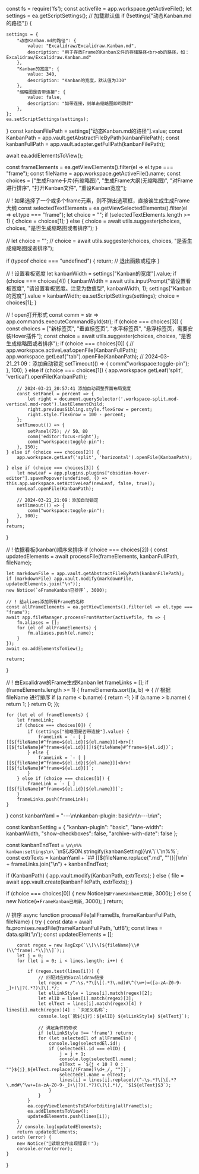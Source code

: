 const fs = require('fs');
const activefile = app.workspace.getActiveFile();
let settings = ea.getScriptSettings();
// 加载默认值
if (!settings["动态Kanban.md的路径"]) {

    settings = {
        "动态Kanban.md的路径": {
            value: "Excalidraw/Excalidraw.Kanban.md",
            description: "用于存放Frame的Kanban文件的存储路径<br>ob的路径，如：Excalidraw/Excalidraw.Kanban.md"
        },
        "Kanban的宽度": {
            value: 340,
            description: "Kanban的宽度，默认值为330"
        },
        "缩略图是否带连接": {
            value: false,
            description: "如带连接，则单击缩略图即可跳转"
        },
    };
    ea.setScriptSettings(settings);
}
const kanbanFilePath = settings["动态Kanban.md的路径"].value;
const KanbanPath = app.vault.getAbstractFileByPath(kanbanFilePath);
const kanbanFullPath = app.vault.adapter.getFullPath(kanbanFilePath);

await ea.addElementsToView();

const frameElements = ea.getViewElements().filter(el => el.type === "frame");
const fileName = app.workspace.getActiveFile().name;
const choices = ["生成Frame卡片(有缩略图)", "生成Frame大纲(无缩略图)", "对Frame进行排序", "打开Kanban文件", "重设Kanban宽度"];

// ! 如果选择了一个或多个frame元素，则不弹出选项框，直接诶生成生成Frame大纲
const selectedTextElements = ea.getViewSelectedElements().filter(el => el.type === "frame");
let choice = "";
if (selectedTextElements.length >= 1) {
    choice = choices[1];
} else {
    choice = await utils.suggester(choices, choices, "是否生成缩略图或者排序");
}

// let choice = "";
// choice = await utils.suggester(choices, choices, "是否生成缩略图或者排序");

if (typeof choice === "undefined") {
    return; // 退出函数或程序
}

// ! 设置看板宽度
let kanbanWidth = settings["Kanban的宽度"].value;
if (choice === choices[4]) {
    kanbanWidth = await utils.inputPrompt("请设置看板宽度", "请设置看板宽度。注意为数值型", kanbanWidth, 1);
    settings["Kanban的宽度"].value = kanbanWidth;
    ea.setScriptSettings(settings);
    choice = choices[1];
}

// ! open打开形式
const comm = str => app.commands.executeCommandById(str);
if (choice === choices[3]) {
    const choices = ["新标签页", "垂直标签页", "水平标签页", "悬浮标签页，需要安装Hover插件"];
    const choice = await utils.suggester(choices, choices, "是否生成缩略图或者排序");
    if (choice === choices[0]) {
        // app.workspace.activeLeaf.openFile(KanbanFullPath);
        app.workspace.getLeaf("tab").openFile(KanbanPath);
        // 2024-03-21_21:09：添加自动锁定
        setTimeout(() => {
            comm("workspace:toggle-pin");
        }, 100);
    } else if (choice === choices[1]) {
        app.workspace.getLeaf('split', 'vertical').openFile(KanbanPath);


        // 2024-03-21_20:57:41 添加自动调整界面布局宽度
        const setPanel = percent => {
            let right = document.querySelector('.workspace-split.mod-vertical.mod-root').lastElementChild;
            right.previousSibling.style.flexGrow = percent;
            right.style.flexGrow = 100 - percent;
        };
        setTimeout(() => {
            setPanel(75); // 50、80
            comm('editor:focus-right');
            comm("workspace:toggle-pin");
        }, 150);
    } else if (choice === choices[2]) {
        app.workspace.getLeaf('split', 'horizontal').openFile(KanbanPath);

    } else if (choice === choices[3]) {
        let newLeaf = app.plugins.plugins["obsidian-hover-editor"].spawnPopover(undefined, () => this.app.workspace.setActiveLeaf(newLeaf, false, true));
        newLeaf.openFile(KanbanPath);

        // 2024-03-21_21:09：添加自动锁定
        setTimeout(() => {
            comm("workspace:toggle-pin");
        }, 100);
    }
    return;
}


// ! 依据看板(kanban)顺序来排序
if (choice === choices[2]) {
    const updatedElements = await processFile(frameElements, kanbanFullPath, fileName);

    let markdownFile = app.vault.getAbstractFileByPath(kanbanFilePath);
    if (markdownFile) app.vault.modify(markdownFile, updatedElements.join("\n"));
    new Notice(`♻FrameKanban已排序`, 3000);

    // ! 给aliaes添加所有Frame的名称
    const allFrameElements = ea.getViewElements().filter(el => el.type === "frame");
    await app.fileManager.processFrontMatter(activefile, fm => {
        fm.aliases = [];
        for (el of allFrameElements) {
            fm.aliases.push(el.name);
        }
    });
    await ea.addElementsToView();

    return;
}

// ! 由Excalidraw的Frame生成Kanban
let frameLinks = [];
if (frameElements.length >= 1) {
    frameElements.sort((a, b) => {
        // 根据 fileName 进行排序
        if (a.name < b.name) {
            return -1;
        }
        if (a.name > b.name) {
            return 1;
        }
        return 0;
    });

    for (let el of frameElements) {
        let frameLink;
        if (choice === choices[0]) {
            if (settings["缩略图是否带连接"].value) {
                frameLink = `- [ ] [[${fileName}#^frame=${el.id}|${el.name}]]<br>[![[${fileName}#^frame=${el.id}]]](${fileName}#^frame=${el.id})`;
            } else {
                frameLink = `- [ ] [[${fileName}#^frame=${el.id}|${el.name}]]<br>![[${fileName}#^frame=${el.id}]]`;
            }
        } else if (choice === choices[1]) {
            frameLink = `- [ ] [[${fileName}#^frame=${el.id}|${el.name}]]`;
        }
        frameLinks.push(frameLink);
    }
}
const kanbanYaml = "---\n\nkanban-plugin: basic\n\n---\n\n";

const kanbanSetting = {
    "kanban-plugin": "basic",
    "lane-width": kanbanWidth,
    "show-checkboxes": false,
    "archive-with-date": false
};

const kanbanEndText = `\n\n%% kanban:settings\n\`\`\`\n${JSON.stringify(kanbanSetting)}\n\`\`\`\n%%`;
const extrTexts = kanbanYaml + `## [[${fileName.replace(".md", "")}]]\n\n` + frameLinks.join("\n") + kanbanEndText;

if (KanbanPath) {
    app.vault.modify(KanbanPath, extrTexts);
} else {
    file = await app.vault.create(kanbanFilePath, extrTexts);
}

if (choice === choices[0]) {
    new Notice(`🖼FrameKanban已刷新`, 3000);
} else {
    new Notice(`⏩FrameKanban已刷新`, 3000);
}
return;

// 排序
async function processFile(allFrameEls, frameKanbanFullPath, fileName) {
    try {
        const data = await fs.promises.readFile(frameKanbanFullPath, 'utf8');
        const lines = data.split('\n');
        const updatedElements = [];

        const regex = new RegExp(`\\[\\[${fileName}\\#(\\^frame).*\\]\\]`);;
        let j = 0;
        for (let i = 0; i < lines.length; i++) {

            if (regex.test(lines[i])) {
                // 匹配对应的Excalidraw链接
                let regex = /^-\s.*?\[\[(.*?\.md)#\^(\w+)=([a-zA-Z0-9-_]+)\|?(.*?)\]\].*/;
                let elLinkStyle = lines[i].match(regex)[2];
                let elID = lines[i].match(regex)[3];
                let elText = lines[i].match(regex)[4] ? lines[i].match(regex)[4] : `未定义名称`;
                console.log(`第${i}行：${elID} ${elLinkStyle} ${elText}`);

                // 满足条件的修改
                if (elLinkStyle !== 'frame') return;
                for (let selectedEl of allFrameEls) {
                    console.log(selectedEl.id);
                    if (selectedEl.id === elID) {
                        j = j + 1;
                        console.log(selectedEl.name);
                        elText = `${j < 10 ? 0 : ""}${j}_${elText.replace(/(Frame)?\d+_/, "")}`;
                        selectedEl.name = elText;
                        lines[i] = lines[i].replace(/(^-\s.*?\[\[.*?\.md#\^\w+=[a-zA-Z0-9-_]+\|?)(.*?)(\]\].*)/, `$1${elText}$3`);
                    }
                }
            }
            ea.copyViewElementsToEAforEditing(allFrameEls);
            ea.addElementsToView();
            updatedElements.push(lines[i]);
        }
        // console.log(updatedElements);
        return updatedElements;
    } catch (error) {
        new Notice("🔴读取文件出现错误！");
        console.error(error);
    }
}

